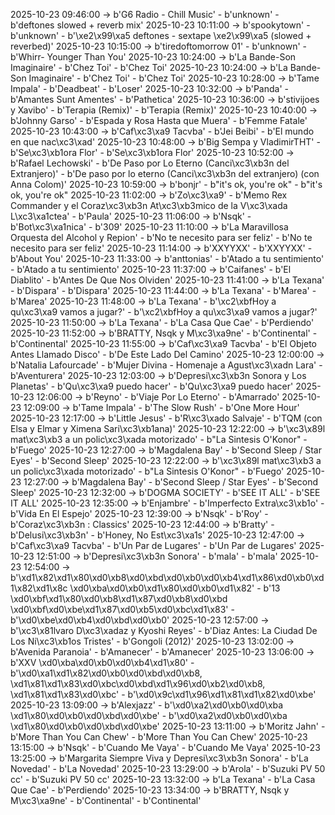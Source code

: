 2025-10-23 09:46:00 -> b'G6 Radio - Chill Music' - b'unknown' - b'deftones slowed + reverb mix'
2025-10-23 10:11:00 -> b'spookytown' - b'unknown' - b'\xe2\x99\xa5 deftones - sextape \xe2\x99\xa5 (slowed + reverbed)'
2025-10-23 10:15:00 -> b'tiredoftomorrow 01' - b'unknown' - b'Whirr- Younger Than You'
2025-10-23 10:24:00 -> b'La Bande-Son Imaginaire' - b'Chez Toi' - b'Chez Toi'
2025-10-23 10:24:00 -> b'La Bande-Son Imaginaire' - b'Chez Toi' - b'Chez Toi'
2025-10-23 10:28:00 -> b'Tame Impala' - b'Deadbeat' - b'Loser'
2025-10-23 10:32:00 -> b'Panda' - b'Amantes Sunt Amentes' - b'Pathetica'
2025-10-23 10:36:00 -> b'stivijoes y Xavibo' - b'Terapia (Remix)' - b'Terapia (Remix)'
2025-10-23 10:40:00 -> b'Johnny Garso' - b'Espada y Rosa Hasta que Muera' - b'Femme Fatale'
2025-10-23 10:43:00 -> b'Caf\xc3\xa9 Tacvba' - b'Jei Beibi' - b'El mundo en que nac\xc3\xad'
2025-10-23 10:48:00 -> b'Big Sempa y VladimirTHT' - b'Se\xc3\xb1ora Flor' - b'Se\xc3\xb1ora Flor'
2025-10-23 10:52:00 -> b'Rafael Lechowski' - b'De Paso por Lo Eterno (Canci\xc3\xb3n del Extranjero)' - b'De paso por lo eterno (Canci\xc3\xb3n del extranjero) (con Anna Colom)'
2025-10-23 10:59:00 -> b'bonjr' - b"it's ok, you're ok" - b"it's ok, you're ok"
2025-10-23 11:02:00 -> b'Zo\xc3\xa9' - b'Memo Rex Commander y el Coraz\xc3\xb3n At\xc3\xb3mico de la V\xc3\xada L\xc3\xa1ctea' - b'Paula'
2025-10-23 11:06:00 -> b'Nsqk' - b'Bot\xc3\xa1nica' - b'309'
2025-10-23 11:10:00 -> b'La Maravillosa Orquesta del Alcohol y Repion' - b'No te necesito para ser feliz' - b'No te necesito para ser feliz'
2025-10-23 11:14:00 -> b'XXYYXX' - b'XXYYXX' - b'About You'
2025-10-23 11:33:00 -> b'anttonias' - b'Atado a tu sentimiento' - b'Atado a tu sentimiento'
2025-10-23 11:37:00 -> b'Caifanes' - b'El Diablito' - b'Antes De Que Nos Olviden'
2025-10-23 11:41:00 -> b'La Texana' - b'Dispara' - b'Dispara'
2025-10-23 11:44:00 -> b'La Texana' - b'Marea' - b'Marea'
2025-10-23 11:48:00 -> b'La Texana' - b'\xc2\xbfHoy a qu\xc3\xa9 vamos a jugar?' - b'\xc2\xbfHoy a qu\xc3\xa9 vamos a jugar?'
2025-10-23 11:50:00 -> b'La Texana' - b'La Casa Que Cae' - b'Perdiendo'
2025-10-23 11:52:00 -> b'BRATTY, Nsqk y M\xc3\xa9ne' - b'Continental' - b'Continental'
2025-10-23 11:55:00 -> b'Caf\xc3\xa9 Tacvba' - b'El Objeto Antes Llamado Disco' - b'De Este Lado Del Camino'
2025-10-23 12:00:00 -> b'Natalia Lafourcade' - b'Mujer Divina - Homenaje a Agust\xc3\xadn Lara' - b'Aventurera'
2025-10-23 12:03:00 -> b'Depresi\xc3\xb3n Sonora y Los Planetas' - b'Qu\xc3\xa9 puedo hacer' - b'Qu\xc3\xa9 puedo hacer'
2025-10-23 12:06:00 -> b'Reyno' - b'Viaje Por Lo Eterno' - b'Amarrado'
2025-10-23 12:09:00 -> b'Tame Impala' - b'The Slow Rush' - b'One More Hour'
2025-10-23 12:17:00 -> b'Little Jesus' - b'R\xc3\xado Salvaje' - b'TQM (con Elsa y Elmar y Ximena Sari\xc3\xb1ana)'
2025-10-23 12:22:00 -> b'\xc3\x89l mat\xc3\xb3 a un polic\xc3\xada motorizado' - b"La Sintesis O'Konor" - b'Fuego'
2025-10-23 12:27:00 -> b'Magdalena Bay' - b'Second Sleep / Star Eyes' - b'Second Sleep'
2025-10-23 12:22:00 -> b'\xc3\x89l mat\xc3\xb3 a un polic\xc3\xada motorizado' - b"La Sintesis O'Konor" - b'Fuego'
2025-10-23 12:27:00 -> b'Magdalena Bay' - b'Second Sleep / Star Eyes' - b'Second Sleep'
2025-10-23 12:32:00 -> b'DOGMA SOCIETY' - b'SEE IT ALL' - b'SEE IT ALL'
2025-10-23 12:35:00 -> b'Enjambre' - b'Imperfecto Extra\xc3\xb1o' - b'Vida En El Espejo'
2025-10-23 12:39:00 -> b'Nsqk' - b'Roy' - b'Coraz\xc3\xb3n : Classics'
2025-10-23 12:44:00 -> b'Bratty' - b'Delusi\xc3\xb3n' - b'Honey, No Est\xc3\xa1s'
2025-10-23 12:47:00 -> b'Caf\xc3\xa9 Tacvba' - b'Un Par de Lugares' - b'Un Par de Lugares'
2025-10-23 12:51:00 -> b'Depresi\xc3\xb3n Sonora' - b'mala' - b'mala'
2025-10-23 12:54:00 -> b'\xd1\x82\xd1\x80\xd0\xb8\xd0\xbd\xd0\xb0\xd0\xb4\xd1\x86\xd0\xb0\xd1\x82\xd1\x8c \xd0\xba\xd0\xb0\xd1\x80\xd0\xb0\xd1\x82' - b'13 \xd0\xbf\xd1\x80\xd0\xb8\xd1\x87\xd0\xb8\xd0\xbd \xd0\xbf\xd0\xbe\xd1\x87\xd0\xb5\xd0\xbc\xd1\x83' - b'\xd0\xbe\xd0\xb4\xd0\xbd\xd0\xb0'
2025-10-23 12:57:00 -> b'\xc3\x81lvaro D\xc3\xadaz y Kyoshi Reyes' - b'Diaz Antes: La Ciudad De Los Ni\xc3\xb1os Tristes' - b'Gongoli (2012)'
2025-10-23 13:02:00 -> b'Avenida Paranoia' - b'Amanecer' - b'Amanecer'
2025-10-23 13:06:00 -> b'XXV \xd0\xba\xd0\xb0\xd0\xb4\xd1\x80' - b'\xd0\xa1\xd1\x82\xd0\xb0\xd0\xbd\xd0\xb8, \xd1\x81\xd1\x83\xd0\xbc\xd0\xbd\xd1\x96\xd0\xb2\xd0\xb8, \xd1\x81\xd1\x83\xd0\xbc' - b'\xd0\x9c\xd1\x96\xd1\x81\xd1\x82\xd0\xbe'
2025-10-23 13:09:00 -> b'Alexjazz' - b'\xd0\xa2\xd0\xb0\xd0\xba \xd1\x80\xd0\xb0\xd0\xbd\xd0\xbe' - b'\xd0\xa2\xd0\xb0\xd0\xba \xd1\x80\xd0\xb0\xd0\xbd\xd0\xbe'
2025-10-23 13:11:00 -> b'Moritz Jahn' - b'More Than You Can Chew' - b'More Than You Can Chew'
2025-10-23 13:15:00 -> b'Nsqk' - b'Cuando Me Vaya' - b'Cuando Me Vaya'
2025-10-23 13:25:00 -> b'Margarita Siempre Viva y Depresi\xc3\xb3n Sonora' - b'La Novedad' - b'La Novedad'
2025-10-23 13:29:00 -> b'Arola' - b'Suzuki PV 50 cc' - b'Suzuki PV 50 cc'
2025-10-23 13:32:00 -> b'La Texana' - b'La Casa Que Cae' - b'Perdiendo'
2025-10-23 13:34:00 -> b'BRATTY, Nsqk y M\xc3\xa9ne' - b'Continental' - b'Continental'
